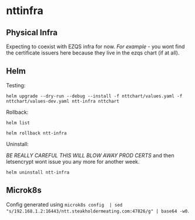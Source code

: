 # nttinfra

## Physical Infra

Expecting to coexist with EZQS infra for now. *For example* - you wont find the
certificate issuers here because they live in the ezqs chart (if at all).


## Helm

Testing:

```helm upgrade --dry-run --debug --install -f nttchart/values.yaml -f nttchart/values-dev.yaml ntt-infra nttchart```

Rollback:

```helm list```

```helm rollback ntt-infra```

Uninstall:

*BE REALLY CAREFUL THIS WILL BLOW AWAY PROD CERTS* and then letsencrypt wont issue you any more for another week.

```helm uninstall ntt-infra```

## Microk8s

Config generated using `microk8s config  | sed "s/192.168.1.2:16443/ntt.steakholdermeating.com:47826/g" | base64 -w0`.
